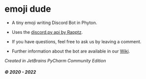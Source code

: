 # emoji dude

- A tiny emoji writing Discord Bot in Phyton.

- Uses the [discord.py api by Rapptz](https://github.com/Rapptz/discord.py).

- If you have questions, feel free to ask us by leaving a comment.

- Further information about the bot are available in our [Wiki](https://github.com/realmuffintime/emoji-dude/wiki).



*Created in JetBrains PyCharm Community Edition*
##### *© 2020 - 2022*
